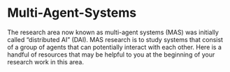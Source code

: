 # Multi-Agent-Systems
The research area now known as multi-agent systems (MAS) was initially called “distributed AI” (DAI). MAS research is to study systems that consist of a group of agents that can potentially interact with each other. Here is a handful of resources that may be helpful to you at the beginning of your research work in this area. 
